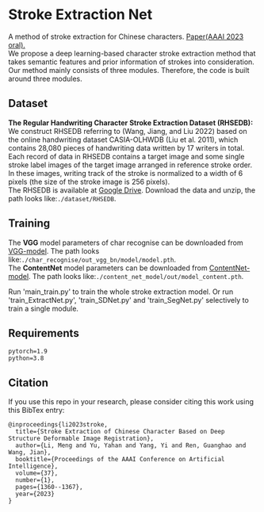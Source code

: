 # Stroke Extraction Net

A method of stroke extraction for Chinese characters. [Paper(AAAI 2023 oral).](https://ojs.aaai.org/index.php/AAAI/article/view/25220)<br>
We propose a deep learning-based character stroke extraction method that takes semantic features and prior information of strokes into consideration. 
Our method mainly consists of three modules. Therefore, the code is built around three modules.

## Dataset 
**The Regular Handwriting Character Stroke Extraction Dataset (RHSEDB):** 
We construct RHSEDB referring to (Wang, Jiang, and Liu 2022) based on the online
handwriting dataset CASIA-OLHWDB (Liu et al. 2011), 
which contains 28,080 pieces of handwriting data written
by 17 writers in total. Each record of data in RHSEDB contains a target image and 
some single stroke label images of the target image arranged in reference stroke order. 
In these images, writing track of the stroke is normalized to a width of 6
pixels (the size of the stroke image is 256 pixels).  
The RHSEDB is available at [Google Drive](https://drive.google.com/file/d/1akn5zMDhwNkYl3iExiizXKlPweCc10-_/view?usp=drive_link). 
Download the data and unzip, the path looks like:``./dataset/RHSEDB``.

## Training
The **VGG** model parameters of char recognise can be downloaded from [VGG-model](https://drive.google.com/file/d/1UgE1iYv4r6sPsjMRb84ACCCLe5nYZtTb/view?usp=drive_link). The path looks like:``./char_recognise/out_vgg_bn/model/model.pth``.<br>
The **ContentNet** model parameters can be downloaded from [ContentNet-model](https://drive.google.com/file/d/1R2h-jDhv2pBHVEeBvFUfLH2jQ7qBCuXl/view?usp=drive_link). The path looks like:``./content_net_model/out/model_content.pth``.


Run 'main_train.py' to train the whole stroke extraction model. Or run 'train_ExtractNet.py', 
'train_SDNet.py' and 'train_SegNet.py' selectively to train a single module. 

## Requirements
    pytorch=1.9  
    python=3.8

## Citation
If you use this repo in your research, please consider citing this work using this BibTex entry:
```
@inproceedings{li2023stroke,
  title={Stroke Extraction of Chinese Character Based on Deep Structure Deformable Image Registration},
  author={Li, Meng and Yu, Yahan and Yang, Yi and Ren, Guanghao and Wang, Jian},
  booktitle={Proceedings of the AAAI Conference on Artificial Intelligence},
  volume={37},
  number={1},
  pages={1360--1367},
  year={2023}
}
```
    


